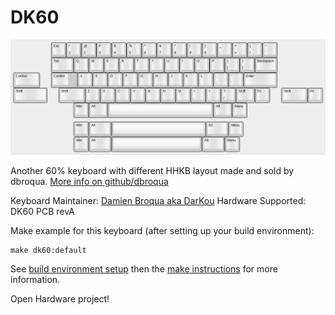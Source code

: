 DK60
===

![DK60](https://github.com/Dbroqua/DK60/raw/master/Previews/DK60.png)

Another 60% keyboard with different HHKB layout made and sold by dbroqua. [More info on github/dbroqua](https://github.com/Dbroqua/DK60/)

Keyboard Maintainer: [Damien Broqua aka DarKou](https://github.com/Dbroqua)
Hardware Supported: DK60 PCB revA

Make example for this keyboard (after setting up your build environment):

    make dk60:default

See [build environment setup](https://docs.qmk.fm/build_environment_setup.html) then the [make instructions](https://docs.qmk.fm/make_instructions.html) for more information.

Open Hardware project!

